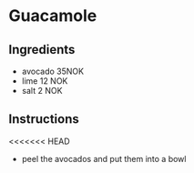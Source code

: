 # Guacamole
## Ingredients
* avocado 35NOK
* lime 12 NOK
* salt 2 NOK
## Instructions
<<<<<<< HEAD
* peel the avocados and put them into a bowl
